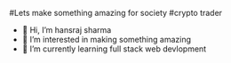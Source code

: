 #Lets make something amazing for society
#crypto trader
- 👋 Hi, I’m hansraj sharma
- 👀 I’m interested in making something amazing
- 🌱 I’m currently learning full stack web devlopment



<!---
hansraj8/hansraj8 is a ✨ special ✨ repository because its `README.md` (this file) appears on your GitHub profile.
You can click the Preview link to take a look at your changes.
--->
